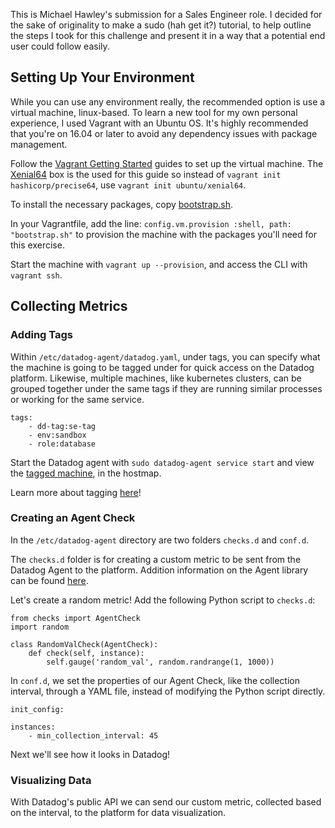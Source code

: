 This is Michael Hawley's submission for a Sales Engineer role. I decided for the sake of originality to make a sudo (hah get it?) tutorial, to help outline the steps I took for this challenge and present it in a way that a potential end user could follow easily.

## Setting Up Your Environment

While you can use any environment really, the recommended option is use a virtual machine, linux-based. To learn a new tool for my own personal experience, I used Vagrant with an Ubuntu OS. It's highly recommended that you're on 16.04 or later to avoid any dependency issues with package management.

Follow the [Vagrant Getting Started](https://www.vagrantup.com/intro/getting-started/index.html) guides to set up the virtual machine. The [Xenial64](https://app.vagrantup.com/ubuntu/boxes/xenial64) box is the used for this guide so instead of `vagrant init hashicorp/precise64`, use `vagrant init ubuntu/xenial64`.

To install the necessary packages, copy [bootstrap.sh](./bootstrap.sh).

In your Vagrantfile, add the line: `config.vm.provision :shell, path: "bootstrap.sh"` to provision the machine with the packages you'll need for this exercise.

Start the machine with `vagrant up --provision`, and access the CLI with `vagrant ssh`.

## Collecting Metrics

### Adding Tags

Within `/etc/datadog-agent/datadog.yaml`, under tags, you can specify what the machine is going to be tagged under for quick access on the Datadog platform. Likewise, multiple machines, like kubernetes clusters, can be grouped together under the same tags if they are running similar processes or working for the same service.

```
tags:
    - dd-tag:se-tag
    - env:sandbox
    - role:database
```

Start the Datadog agent with `sudo datadog-agent service start` and view the [tagged machine](./tags.png), in the hostmap.

Learn more about tagging [here](https://docs.datadoghq.com/tagging/)!

### Creating an Agent Check

In the `/etc/datadog-agent` directory are two folders `checks.d` and `conf.d`.

The `checks.d` folder is for creating a custom metric to be sent from the Datadog Agent to the platform. Addition information on the Agent library can be found [here](https://docs.datadoghq.com/developers/agent_checks/?tab=agentv6).

Let's create a random metric! Add the following Python script to `checks.d`:

```
from checks import AgentCheck
import random

class RandomValCheck(AgentCheck):
    def check(self, instance):
        self.gauge('random_val', random.randrange(1, 1000))
```

In `conf.d`, we set the properties of our Agent Check, like the collection interval, through a YAML file, instead of modifying the Python script directly.

```
init_config:

instances:
    - min_collection_interval: 45
```

Next we'll see how it looks in Datadog!

### Visualizing Data

With Datadog's public API we can send our custom metric, collected based on the interval, to the platform for data visualization.
